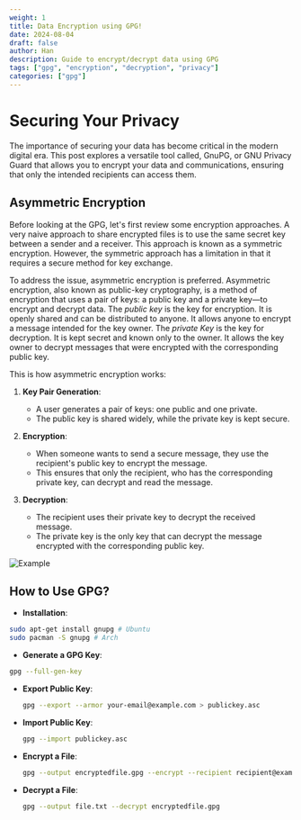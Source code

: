 ```yaml
---
weight: 1
title: Data Encryption using GPG!
date: 2024-08-04
draft: false
author: Han
description: Guide to encrypt/decrypt data using GPG
tags: ["gpg", "encryption", "decryption", "privacy"]
categories: ["gpg"]
---
```


# Securing Your Privacy
The importance of securing your data has become critical in the modern digital era. This post explores a versatile tool called, GnuPG, or GNU Privacy Guard that allows you to encrypt your data and communications, ensuring that only the intended recipients can access them.

## Asymmetric Encryption
Before looking at the GPG, let's first review some encryption approaches. A very naive approach to share encrypted files is to use the same secret key between a sender and a receiver. This approach is known as a symmetric encryption. However, the symmetric approach has a limitation in that it requires a secure method for key exchange. 

To address the issue, asymmetric encryption is preferred. Asymmetric encryption, also known as public-key cryptography, is a method of encryption that uses a pair of keys: a public key and a private key—to encrypt and decrypt data. The *public key* is the key for encryption. It is openly shared and can be distributed to anyone. It allows anyone to encrypt a message intended for the key owner. The *private Key* is the key for decryption. It is kept secret and known only to the owner. It allows the key owner to decrypt messages that were encrypted with the corresponding public key.

This is how asymmetric encryption works:

1. **Key Pair Generation**:
   - A user generates a pair of keys: one public and one private.
   - The public key is shared widely, while the private key is kept secure.

2. **Encryption**:
   - When someone wants to send a secure message, they use the recipient's public key to encrypt the message.
   - This ensures that only the recipient, who has the corresponding private key, can decrypt and read the message.

3. **Decryption**:
   - The recipient uses their private key to decrypt the received message.
   - The private key is the only key that can decrypt the message encrypted with the corresponding public key.

![Example](/images/logo.png)

## How to Use GPG?

- **Installation**:
```sh
sudo apt-get install gnupg # Ubuntu
sudo pacman -S gnupg # Arch
```

- **Generate a GPG Key**:
```sh
gpg --full-gen-key
```

- **Export Public Key**:
  ```sh
  gpg --export --armor your-email@example.com > publickey.asc
  ```

- **Import Public Key**:
  ```sh
  gpg --import publickey.asc
  ```

- **Encrypt a File**:
  ```sh
  gpg --output encryptedfile.gpg --encrypt --recipient recipient@example.com file.txt
  ```

- **Decrypt a File**:
  ```sh
  gpg --output file.txt --decrypt encryptedfile.gpg
  ```


